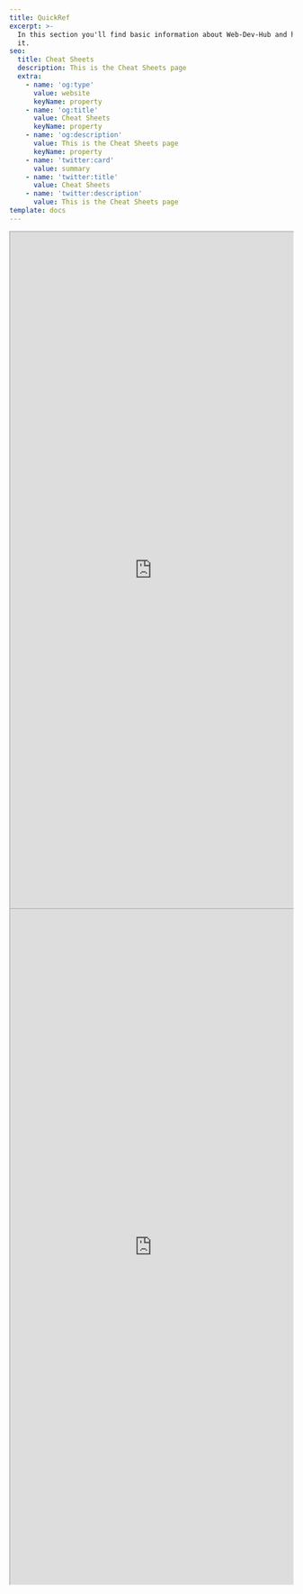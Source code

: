 ```yaml
---
title: QuickRef
excerpt: >-
  In this section you'll find basic information about Web-Dev-Hub and how to use
  it.
seo:
  title: Cheat Sheets
  description: This is the Cheat Sheets page
  extra:
    - name: 'og:type'
      value: website
      keyName: property
    - name: 'og:title'
      value: Cheat Sheets
      keyName: property
    - name: 'og:description'
      value: This is the Cheat Sheets page
      keyName: property
    - name: 'twitter:card'
      value: summary
    - name: 'twitter:title'
      value: Cheat Sheets
    - name: 'twitter:description'
      value: This is the Cheat Sheets page
template: docs
---
```


<iframe src="https://inspiring-jennings-d14689.netlify.app/" height="1600px" width="100%" style="zoom:0.75;align-self:center;"></iframe>

<iframe src="https://sidebar-blog.netlify.app/" height="1600px" width="100%" style="zoom:0.75;align-self:center;"></iframe>
